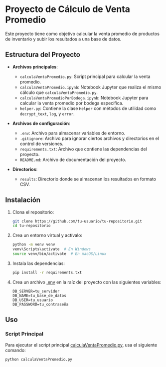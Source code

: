 # Proyecto de Cálculo de Venta Promedio

Este proyecto tiene como objetivo calcular la venta promedio de productos de inventario y subir los resultados a una base de datos.

## Estructura del Proyecto

- **Archivos principales**:
  - `calculaVentaPromedio.py`: Script principal para calcular la venta promedio.
  - `calculaVentaPromedio.ipynb`: Notebook Jupyter que realiza el mismo cálculo que `calculaVentaPromedio.py`.
  - `calculaVentaPromedioPorBodega.ipynb`: Notebook Jupyter para calcular la venta promedio por bodega específica.
  - `helper.py`: Contiene la clase `Helper` con métodos de utilidad como `decrypt_text`, `log`, y `error`.

- **Archivos de configuración**:
  - `.env`: Archivo para almacenar variables de entorno.
  - `.gitignore`: Archivo para ignorar ciertos archivos y directorios en el control de versiones.
  - `requirements.txt`: Archivo que contiene las dependencias del proyecto.
  - `README.md`: Archivo de documentación del proyecto.

- **Directorios**:
  - `results`: Directorio donde se almacenan los resultados en formato CSV.

## Instalación

1. Clona el repositorio:
    ```sh
    git clone https://github.com/tu-usuario/tu-repositorio.git
    cd tu-repositorio
    ```

2. Crea un entorno virtual y actívalo:
    ```sh
    python -m venv venv
    venv\Scripts\activate  # En Windows
    source venv/bin/activate  # En macOS/Linux
    ```

3. Instala las dependencias:
    ```sh
    pip install -r requirements.txt
    ```

4. Crea un archivo [.env](http://_vscodecontentref_/1) en la raíz del proyecto con las siguientes variables:
    ```plaintext
    DB_SERVER=tu_servidor
    DB_NAME=tu_base_de_datos
    DB_USER=tu_usuario
    DB_PASSWORD=tu_contraseña
    ```

## Uso

### Script Principal

Para ejecutar el script principal [calculaVentaPromedio.py](http://_vscodecontentref_/2), usa el siguiente comando:
```sh
python calculaVentaPromedio.py